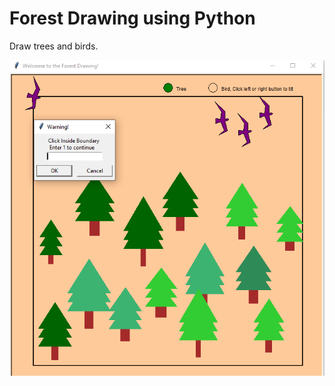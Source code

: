 # Forest Drawing using Python
 Draw trees and birds.
 
<img src="https://github.com/multiskilled/Forest-Drawing-using-Python/blob/main/image.PNG">

